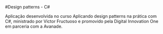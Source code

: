 #Design patterns - C#

Aplicação desenvolvida no curso Aplicando design patterns na prática com C#, ministrado por Victor Fructuoso e promovido pela Digital Innovation One em parceria com a Avanade.